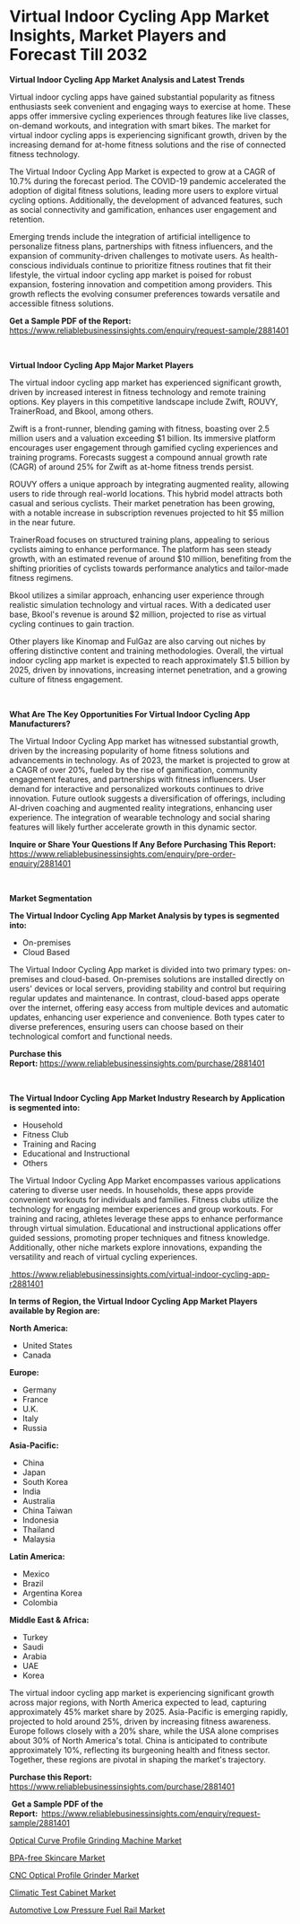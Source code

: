 <p><h1>Virtual Indoor Cycling App Market Insights, Market Players and Forecast Till 2032</h1></p><p><strong>Virtual Indoor Cycling App Market Analysis and Latest Trends</strong></p>
<p><p>Virtual indoor cycling apps have gained substantial popularity as fitness enthusiasts seek convenient and engaging ways to exercise at home. These apps offer immersive cycling experiences through features like live classes, on-demand workouts, and integration with smart bikes. The market for virtual indoor cycling apps is experiencing significant growth, driven by the increasing demand for at-home fitness solutions and the rise of connected fitness technology.</p><p>The Virtual Indoor Cycling App Market is expected to grow at a CAGR of 10.7% during the forecast period. The COVID-19 pandemic accelerated the adoption of digital fitness solutions, leading more users to explore virtual cycling options. Additionally, the development of advanced features, such as social connectivity and gamification, enhances user engagement and retention. </p><p>Emerging trends include the integration of artificial intelligence to personalize fitness plans, partnerships with fitness influencers, and the expansion of community-driven challenges to motivate users. As health-conscious individuals continue to prioritize fitness routines that fit their lifestyle, the virtual indoor cycling app market is poised for robust expansion, fostering innovation and competition among providers. This growth reflects the evolving consumer preferences towards versatile and accessible fitness solutions.</p></p>
<p><strong>Get a Sample PDF of the Report:&nbsp;</strong> <a href="https://www.reliablebusinessinsights.com/enquiry/request-sample/2881401?utm_campaign=1121&utm_medium=2&utm_source=Github&utm_content=ia&utm_term=12032025&utm_id=virtual-indoor-cycling-app">https://www.reliablebusinessinsights.com/enquiry/request-sample/2881401</a></p>
<p>&nbsp;</p>
<p><strong>Virtual Indoor Cycling App Major Market Players</strong></p>
<p><p>The virtual indoor cycling app market has experienced significant growth, driven by increased interest in fitness technology and remote training options. Key players in this competitive landscape include Zwift, ROUVY, TrainerRoad, and Bkool, among others.</p><p>Zwift is a front-runner, blending gaming with fitness, boasting over 2.5 million users and a valuation exceeding $1 billion. Its immersive platform encourages user engagement through gamified cycling experiences and training programs. Forecasts suggest a compound annual growth rate (CAGR) of around 25% for Zwift as at-home fitness trends persist.</p><p>ROUVY offers a unique approach by integrating augmented reality, allowing users to ride through real-world locations. This hybrid model attracts both casual and serious cyclists. Their market penetration has been growing, with a notable increase in subscription revenues projected to hit $5 million in the near future.</p><p>TrainerRoad focuses on structured training plans, appealing to serious cyclists aiming to enhance performance. The platform has seen steady growth, with an estimated revenue of around $10 million, benefiting from the shifting priorities of cyclists towards performance analytics and tailor-made fitness regimens.</p><p>Bkool utilizes a similar approach, enhancing user experience through realistic simulation technology and virtual races. With a dedicated user base, Bkool's revenue is around $2 million, projected to rise as virtual cycling continues to gain traction.</p><p>Other players like Kinomap and FulGaz are also carving out niches by offering distinctive content and training methodologies. Overall, the virtual indoor cycling app market is expected to reach approximately $1.5 billion by 2025, driven by innovations, increasing internet penetration, and a growing culture of fitness engagement.</p></p>
<p>&nbsp;</p>
<p><strong>What Are The Key Opportunities For Virtual Indoor Cycling App Manufacturers?</strong></p>
<p><p>The Virtual Indoor Cycling App market has witnessed substantial growth, driven by the increasing popularity of home fitness solutions and advancements in technology. As of 2023, the market is projected to grow at a CAGR of over 20%, fueled by the rise of gamification, community engagement features, and partnerships with fitness influencers. User demand for interactive and personalized workouts continues to drive innovation. Future outlook suggests a diversification of offerings, including AI-driven coaching and augmented reality integrations, enhancing user experience. The integration of wearable technology and social sharing features will likely further accelerate growth in this dynamic sector.</p></p>
<p><strong>Inquire or Share Your Questions If Any Before Purchasing This Report:</strong> <a href="https://www.reliablebusinessinsights.com/enquiry/pre-order-enquiry/2881401?utm_campaign=1121&utm_medium=2&utm_source=Github&utm_content=ia&utm_term=12032025&utm_id=virtual-indoor-cycling-app">https://www.reliablebusinessinsights.com/enquiry/pre-order-enquiry/2881401</a></p>
<p>&nbsp;</p>
<p><strong>Market Segmentation</strong></p>
<p><strong>The Virtual Indoor Cycling App Market Analysis by types is segmented into:</strong></p>
<p><ul><li>On-premises</li><li>Cloud Based</li></ul></p>
<p><p>The Virtual Indoor Cycling App market is divided into two primary types: on-premises and cloud-based. On-premises solutions are installed directly on users' devices or local servers, providing stability and control but requiring regular updates and maintenance. In contrast, cloud-based apps operate over the internet, offering easy access from multiple devices and automatic updates, enhancing user experience and convenience. Both types cater to diverse preferences, ensuring users can choose based on their technological comfort and functional needs.</p></p>
<p><strong>Purchase this Report:&nbsp;</strong><a href="https://www.reliablebusinessinsights.com/purchase/2881401?utm_campaign=1121&utm_medium=2&utm_source=Github&utm_content=ia&utm_term=12032025&utm_id=virtual-indoor-cycling-app">https://www.reliablebusinessinsights.com/purchase/2881401</a></p>
<p>&nbsp;</p>
<p><strong>The Virtual Indoor Cycling App Market Industry Research by Application is segmented into:</strong></p>
<p><ul><li>Household</li><li>Fitness Club</li><li>Training and Racing</li><li>Educational and Instructional</li><li>Others</li></ul></p>
<p><p>The Virtual Indoor Cycling App Market encompasses various applications catering to diverse user needs. In households, these apps provide convenient workouts for individuals and families. Fitness clubs utilize the technology for engaging member experiences and group workouts. For training and racing, athletes leverage these apps to enhance performance through virtual simulation. Educational and instructional applications offer guided sessions, promoting proper techniques and fitness knowledge. Additionally, other niche markets explore innovations, expanding the versatility and reach of virtual cycling experiences.</p></p>
<p><a href="https://www.reliablebusinessinsights.com/virtual-indoor-cycling-app-r2881401?utm_campaign=1121&utm_medium=2&utm_source=Github&utm_content=ia&utm_term=12032025&utm_id=virtual-indoor-cycling-app">&nbsp;https://www.reliablebusinessinsights.com/virtual-indoor-cycling-app-r2881401</a></p>
<p><strong>In terms of Region, the Virtual Indoor Cycling App Market Players available by Region are:</strong></p>
<p>
    <p> <strong> North America: </strong>
        <ul>
            <li>United States</li>
            <li>Canada</li>
        </ul>
        </p> 
    <p> <strong> Europe: </strong>
        <ul>
            <li>Germany</li>
            <li>France</li>
            <li>U.K.</li>
            <li>Italy</li>
            <li>Russia</li>
        </ul>
        </p> 
    <p> <strong> Asia-Pacific: </strong>
        <ul>
            <li>China</li>
            <li>Japan</li>
            <li>South Korea</li>
            <li>India</li>
            <li>Australia</li>
            <li>China Taiwan</li>
            <li>Indonesia</li>
            <li>Thailand</li>
            <li>Malaysia</li>
        </ul>
        </p> 
    <p> <strong> Latin America: </strong>
        <ul>
            <li>Mexico</li>
            <li>Brazil</li>
            <li>Argentina Korea</li>
            <li>Colombia</li>
        </ul>
        </p> 
    <p> <strong> Middle East & Africa: </strong>
        <ul>
            <li>Turkey</li>
            <li>Saudi</li>
            <li>Arabia</li>
            <li>UAE</li>
            <li>Korea</li>
        </ul>
    </p>
    </p>
<p><p>The virtual indoor cycling app market is experiencing significant growth across major regions, with North America expected to lead, capturing approximately 45% market share by 2025. Asia-Pacific is emerging rapidly, projected to hold around 25%, driven by increasing fitness awareness. Europe follows closely with a 20% share, while the USA alone comprises about 30% of North America's total. China is anticipated to contribute approximately 10%, reflecting its burgeoning health and fitness sector. Together, these regions are pivotal in shaping the market's trajectory.</p></p>
<p><strong>Purchase this Report: </strong><a href="https://www.reliablebusinessinsights.com/purchase/2881401?utm_campaign=1121&utm_medium=2&utm_source=Github&utm_content=ia&utm_term=12032025&utm_id=virtual-indoor-cycling-app">https://www.reliablebusinessinsights.com/purchase/2881401</a></p>
<p>&nbsp;<strong>Get a Sample PDF of the Report:&nbsp;&nbsp;</strong><a href="https://www.reliablebusinessinsights.com/enquiry/request-sample/2881401?utm_campaign=1121&utm_medium=2&utm_source=Github&utm_content=ia&utm_term=12032025&utm_id=virtual-indoor-cycling-app">https://www.reliablebusinessinsights.com/enquiry/request-sample/2881401</a></p>
<p><strong></strong></p>
<p><p><a href="https://github.com/ioniafidian4/Market-Research-Report-List-1/blob/main/optical-curve-profile-grinding-machine-market.md?utm_campaign=1121&utm_medium=2&utm_source=Github&utm_content=ia&utm_term=12032025&utm_id=virtual-indoor-cycling-app">Optical Curve Profile Grinding Machine Market</a></p><p><a href="https://github.com/nkomdaumis16/Market-Research-Report-List-1/blob/main/bpa-free-skincare-market.md?utm_campaign=1121&utm_medium=2&utm_source=Github&utm_content=ia&utm_term=12032025&utm_id=virtual-indoor-cycling-app">BPA-free Skincare Market</a></p><p><a href="https://github.com/welfmimon/Market-Research-Report-List-1/blob/main/cnc-optical-profile-grinder-market.md?utm_campaign=1121&utm_medium=2&utm_source=Github&utm_content=ia&utm_term=12032025&utm_id=virtual-indoor-cycling-app">CNC Optical Profile Grinder Market</a></p><p><a href="https://github.com/dumanelina6v/Market-Research-Report-List-1/blob/main/climatic-test-cabinet-market.md?utm_campaign=1121&utm_medium=2&utm_source=Github&utm_content=ia&utm_term=12032025&utm_id=virtual-indoor-cycling-app">Climatic Test Cabinet Market</a></p><p><a href="https://github.com/khifzaba/Market-Research-Report-List-1/blob/main/automotive-low-pressure-fuel-rail-market.md?utm_campaign=1121&utm_medium=2&utm_source=Github&utm_content=ia&utm_term=12032025&utm_id=virtual-indoor-cycling-app">Automotive Low Pressure Fuel Rail Market</a></p></p>